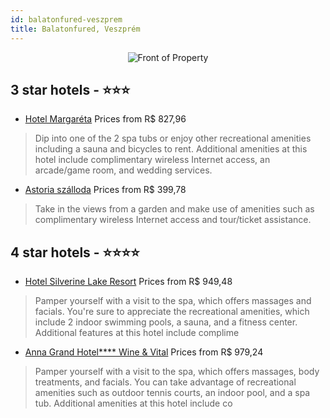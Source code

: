 ```yaml
---
id: balatonfured-veszprem
title: Balatonfured, Veszprém
---
```


<center><img src="https://i.travelapi.com/hotels/3000000/2930000/2928600/2928581/7bc56df1_z.jpg" alt="Front of Property" /></center>


##  3 star hotels - ⭐️⭐️⭐️

-    [Hotel Margaréta](https://us.hurb.com/hotels/balatonfured/hotel-margareta-JNP-JP874255?cmp=18055) Prices from R$ 827,96
   > Dip into one of the 2 spa tubs or enjoy other recreational amenities including a sauna and bicycles to rent. Additional amenities at this hotel include complimentary wireless Internet access, an arcade/game room, and wedding services.
-    [Astoria szálloda](https://us.hurb.com/hotels/balatonfured/astoria-szalloda-JNP-JP877351?cmp=18055) Prices from R$ 399,78
   > Take in the views from a garden and make use of amenities such as complimentary wireless Internet access and tour/ticket assistance.

##  4 star hotels - ⭐️⭐️⭐️⭐️

-    [Hotel Silverine Lake Resort](https://us.hurb.com/hotels/balatonfured/hotel-silverine-lake-resort-JNP-JP778332?cmp=18055) Prices from R$ 949,48
   > Pamper yourself with a visit to the spa, which offers massages and facials. You're sure to appreciate the recreational amenities, which include 2 indoor swimming pools, a sauna, and a fitness center. Additional features at this hotel include complime
-    [Anna Grand Hotel**** Wine & Vital](https://us.hurb.com/hotels/balatonfured/anna-grand-hotel-wine-vital-JNP-JP862737?cmp=18055) Prices from R$ 979,24
   > Pamper yourself with a visit to the spa, which offers massages, body treatments, and facials. You can take advantage of recreational amenities such as outdoor tennis courts, an indoor pool, and a spa tub. Additional amenities at this hotel include co
